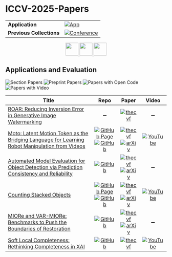 # ICCV-2025-Papers

<table>
    <tr>
        <td><strong>Application</strong></td>
        <td>
            <a href="https://huggingface.co/spaces/DmitryRyumin/NewEraAI-Papers" style="float:left;">
                <img src="https://img.shields.io/badge/🤗-NewEraAI--Papers-FFD21F.svg" alt="App" />
            </a>
        </td>
    </tr>
    <tr>
        <td><strong>Previous Collections</strong></td>
        <td>
            <a href="https://github.com/DmitryRyumin/ICCV-2023-25-Papers/blob/main/README_2023.md">
                <img src="http://img.shields.io/badge/ICCV-2023-0073AE.svg" alt="Conference">
            </a>
        </td>
    </tr>
</table>

<div align="center">
    <a href="https://github.com/DmitryRyumin/ICCV-2023-25-Papers/blob/main/sections/2025/main/vision-and-graphics.md">
        <img src="https://cdn.jsdelivr.net/gh/DmitryRyumin/NewEraAI-Papers@main/images/left.svg" width="40" alt="" />
    </a>
    <a href="https://github.com/DmitryRyumin/ICCV-2023-25-Papers/">
        <img src="https://cdn.jsdelivr.net/gh/DmitryRyumin/NewEraAI-Papers@main/images/home.svg" width="40" alt="" />
    </a>
    <a href="https://github.com/DmitryRyumin/ICCV-2023-25-Papers/blob/main/sections/2025/main/content-generation.md">
        <img src="https://cdn.jsdelivr.net/gh/DmitryRyumin/NewEraAI-Papers@main/images/right.svg" width="40" alt="" />
    </a>
</div>

## Applications and Evaluation

![Section Papers](https://img.shields.io/badge/Section%20Papers-6-42BA16) ![Preprint Papers](https://img.shields.io/badge/Preprint%20Papers-0-b31b1b) ![Papers with Open Code](https://img.shields.io/badge/Papers%20with%20Open%20Code-0-1D7FBF) ![Papers with Video](https://img.shields.io/badge/Papers%20with%20Video-0-FF0000)

| **Title** | **Repo** | **Paper** | **Video** |
|-----------|:--------:|:---------:|:---------:|
| [ROAR: Reducing Inversion Error in Generative Image Watermarking](https://iccv.thecvf.com/virtual/2025/poster/969) | :heavy_minus_sign: | [![thecvf](https://img.shields.io/badge/pdf-thecvf-7395C5.svg)](https://openaccess.thecvf.com/content/ICCV2025/papers/Wang_ROAR_Reducing_Inversion_Error_in_Generative_Image_Watermarking_ICCV_2025_paper.pdf) | :heavy_minus_sign: |
| [Moto: Latent Motion Token as the Bridging Language for Learning Robot Manipulation from Videos](https://iccv.thecvf.com/virtual/2025/poster/797) | [![GitHub Page](https://img.shields.io/badge/GitHub-Page-159957.svg)](https://chenyi99.github.io/moto/) <br /> [![GitHub](https://img.shields.io/github/stars/TencentARC/Moto?style=flat)](https://github.com/TencentARC/Moto) | [![thecvf](https://img.shields.io/badge/pdf-thecvf-7395C5.svg)](https://openaccess.thecvf.com/content/ICCV2025/papers/Chen_Moto_Latent_Motion_Token_as_the_Bridging_Language_for_Learning_ICCV_2025_paper.pdf) <br /> [![arXiv](https://img.shields.io/badge/arXiv-2412.04445-b31b1b.svg)](http://arxiv.org/abs/2412.04445) | [![YouTube](https://img.shields.io/badge/YouTube-%23FF0000.svg?style=for-the-badge&logo=YouTube&logoColor=white)](https://www.youtube.com/watch?v=WflfXxKnSms) |
| [Automated Model Evaluation for Object Detection via Prediction Consistency and Reliability](https://iccv.thecvf.com/virtual/2025/poster/68) | [![GitHub](https://img.shields.io/github/stars/YonseiML/autoeval-det?style=flat)](https://github.com/YonseiML/autoeval-det) | [![thecvf](https://img.shields.io/badge/pdf-thecvf-7395C5.svg)](https://openaccess.thecvf.com/content/ICCV2025/papers/Yoo_Automated_Model_Evaluation_for_Object_Detection_via_Prediction_Consistency_and_ICCV_2025_paper.pdf) <br /> [![arXiv](https://img.shields.io/badge/arXiv-2508.12082-b31b1b.svg)](http://arxiv.org/abs/2508.12082) | :heavy_minus_sign: |
| [Counting Stacked Objects](https://iccv.thecvf.com/virtual/2025/poster/1475) | [![GitHub Page](https://img.shields.io/badge/GitHub-Page-159957.svg)](https://corentindumery.github.io/projects/stacks.html) <br /> [![GitHub](https://img.shields.io/github/stars/CorentinDumery/3d-counting?style=flat)](https://github.com/CorentinDumery/3d-counting) | [![thecvf](https://img.shields.io/badge/pdf-thecvf-7395C5.svg)](https://openaccess.thecvf.com/content/ICCV2025/papers/Dumery_Counting_Stacked_Objects_ICCV_2025_paper.pdf) <br /> [![arXiv](https://img.shields.io/badge/arXiv-2411.19149-b31b1b.svg)](http://arxiv.org/abs/2411.19149) | [![YouTube](https://img.shields.io/badge/YouTube-%23FF0000.svg?style=for-the-badge&logo=YouTube&logoColor=white)](https://www.youtube.com/watch?v=mXTAXor3-VE) |
| [MIORe and VAR-MIORe: Benchmarks to Push the Boundaries of Restoration](https://iccv.thecvf.com/virtual/2025/poster/2056) | [![GitHub](https://img.shields.io/github/stars/george200150/MIORe?style=flat)](https://github.com/george200150/MIORe) | [![thecvf](https://img.shields.io/badge/pdf-thecvf-7395C5.svg)](https://openaccess.thecvf.com/content/ICCV2025/papers/Ciubotariu_MIORe__VAR-MIORe_Benchmarks_to_Push_the_Boundaries_of_Restoration_ICCV_2025_paper.pdf) <br /> [![arXiv](https://img.shields.io/badge/arXiv-2509.06803-b31b1b.svg)](http://arxiv.org/abs/2509.06803) | :heavy_minus_sign: |
| [Soft Local Completeness: Rethinking Completeness in XAI](https://iccv.thecvf.com/virtual/2025/poster/1851) | [![GitHub](https://img.shields.io/github/stars/xaisloc/sloc?style=flat)](https://github.com/xaisloc/sloc) | [![thecvf](https://img.shields.io/badge/pdf-thecvf-7395C5.svg)](https://openaccess.thecvf.com/content/ICCV2025/papers/Haddad_Soft_Local_Completeness_Rethinking_Completeness_in_XAI_ICCV_2025_paper.pdf) | [![YouTube](https://img.shields.io/badge/YouTube-%23FF0000.svg?style=for-the-badge&logo=YouTube&logoColor=white)](https://www.youtube.com/watch?v=7XN8b9KFh5I) |
